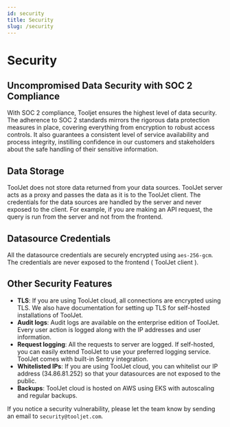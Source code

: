 ```yaml
---
id: security
title: Security
slug: /security
---
```


# Security

<div style={{paddingTop:'24px', paddingBottom:'24px'}}>

## Uncompromised Data Security with SOC 2 Compliance

With SOC 2 compliance, Tooljet ensures the highest level of data security. The adherence to SOC 2 standards mirrors the rigorous data protection measures in place, covering everything from encryption to robust access controls. It also guarantees a consistent level of service availability and process integrity, instilling confidence in our customers and stakeholders about the safe handling of their sensitive information.

</div>

<div style={{paddingTop:'24px', paddingBottom:'24px'}}>

## Data Storage

ToolJet does not store data returned from your data sources. ToolJet server acts as a proxy and passes the data as it is to the ToolJet client. The credentials for the data sources are handled by the server and never exposed to the client. For example, if you are making an API request, the query is run from the server and not from the frontend.

</div>

<div style={{paddingTop:'24px', paddingBottom:'24px'}}>

## Datasource Credentials
All the datasource credentials are securely encrypted using `aes-256-gcm`. The credentials are never exposed to the frontend ( ToolJet client ).

</div>

<div style={{paddingTop:'24px', paddingBottom:'24px'}}>

## Other Security Features
- **TLS**: If you are using ToolJet cloud, all connections are encrypted using TLS. We also have documentation for setting up TLS for self-hosted installations of ToolJet.
- **Audit logs**: Audit logs are available on the enterprise edition of ToolJet. Every user action is logged along with the IP addresses and user information.
- **Request logging**: All the requests to server are logged. If self-hosted, you can easily extend ToolJet to use your preferred logging service. ToolJet comes with built-in Sentry integration.
- **Whitelisted IPs**: If you are using ToolJet cloud, you can whitelist our IP address (34.86.81.252) so that your datasources are not exposed to the public.
- **Backups**: ToolJet cloud is hosted on AWS using EKS with autoscaling and regular backups.

If you notice a security vulnerability, please let the team know by sending an email to `security@tooljet.com`. 

</div>